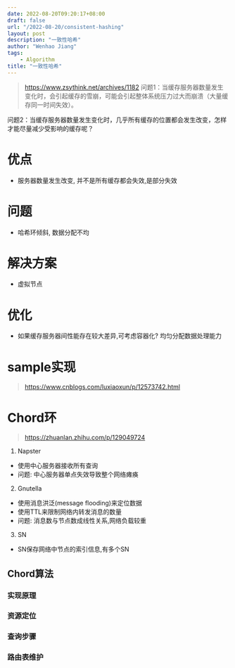 ```yaml
---
date: 2022-08-20T09:20:17+08:00
draft: false
url: "/2022-08-20/consistent-hashing"
layout: post
description: "一致性哈希"
author: "Wenhao Jiang"
tags:
    - Algorithm
title: "一致性哈希"
---
```


> https://www.zsythink.net/archives/1182
问题1：当缓存服务器数量发生变化时，会引起缓存的雪崩，可能会引起整体系统压力过大而崩溃（大量缓存同一时间失效）。

问题2：当缓存服务器数量发生变化时，几乎所有缓存的位置都会发生改变，怎样才能尽量减少受影响的缓存呢？

# 优点
- 服务器数量发生改变, 并不是所有缓存都会失效,是部分失效

# 问题
- 哈希环倾斜, 数据分配不均

# 解决方案
- 虚拟节点

# 优化
- 如果缓存服务器间性能存在较大差异,可考虑容器化? 均匀分配数据处理能力

# sample实现
> https://www.cnblogs.com/luxiaoxun/p/12573742.html

# Chord环
> https://zhuanlan.zhihu.com/p/129049724
1. Napster
- 使用中心服务器接收所有查询
- 问题: 中心服务器单点失效导致整个网络瘫痪
2. Gnutella
- 使用消息洪泛(message flooding)来定位数据
- 使用TTL来限制网络内转发消息的数量
- 问题: 消息数与节点数成线性关系,网络负载较重
3. SN
- SN保存网络中节点的索引信息,有多个SN

## Chord算法
### 实现原理
### 资源定位
### 查询步骤
### 路由表维护